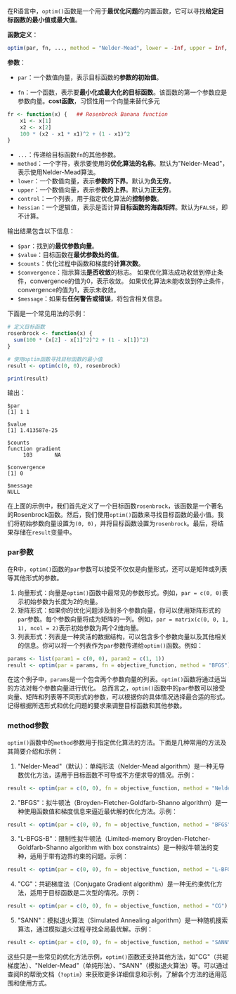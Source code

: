 在R语言中，`optim()`函数是一个用于**最优化问题**的内置函数，它可以寻找**给定目标函数的最小值或最大值**。

**函数定义**：
```R
optim(par, fn, ..., method = "Nelder-Mead", lower = -Inf, upper = Inf, control = list(), hessian = FALSE)
```

**参数**：
- `par`：一个数值向量，表示目标函数的**参数的初始值**。

- `fn`：一个函数，表示要**最小化或最大化的目标函数**。该函数的第一个参数应是参数向量。**cost函数**，习惯性用一个向量来替代多元

```R
fr <- function(x) {   ## Rosenbrock Banana function
    x1 <- x[1]
    x2 <- x[2]
    100 * (x2 - x1 * x1)^2 + (1 - x1)^2
}
```

- `...`：传递给目标函数`fn`的其他参数。
- `method`：一个字符，表示要使用的**优化算法的名称**。默认为"Nelder-Mead"，表示使用Nelder-Mead算法。
- `lower`：一个数值向量，表示**参数的下界**。默认为**负无穷**。
- `upper`：一个数值向量，表示参**数的上界**。默认为**正无穷**。
- `control`：一个列表，用于指定优化算法的**控制参数**。
- `hessian`：一个逻辑值，表示是否计算**目标函数的海森矩阵**。默认为`FALSE`，即不计算。

输出结果包含以下信息：
- `$par`：找到的**最优参数向量**。
- `$value`：目标函数在**最优参数处的值**。
- `$counts`：优化过程中函数和梯度的**计算次数**。
- `$convergence`：指示算法**是否收敛**的标志。
如果优化算法成功收敛到停止条件，convergence的值为0，表示收敛。
如果优化算法未能收敛到停止条件，convergence的值为1，表示未收敛。
- `$message`：如果有**任何警告或错误**，将包含相关信息。

下面是一个常见用法的示例：
```R
# 定义目标函数
rosenbrock <- function(x) {
  sum(100 * (x[2] - x[1]^2)^2 + (1 - x[1])^2)
}

# 使用optim函数寻找目标函数的最小值
result <- optim(c(0, 0), rosenbrock)

print(result)
```
输出：
```
$par
[1] 1 1

$value
[1] 1.413587e-25

$counts
function gradient 
     103       NA 

$convergence
[1] 0

$message
NULL
```

在上面的示例中，我们首先定义了一个目标函数`rosenbrock`，该函数是一个著名的Rosenbrock函数。然后，我们使用`optim()`函数来寻找目标函数的最小值。我们将初始参数向量设置为`(0, 0)`，并将目标函数设置为`rosenbrock`。最后，将结果存储在`result`变量中。

### par参数
在R中，`optim()`函数的`par`参数可以接受不仅仅是向量形式，还可以是矩阵或列表等其他形式的参数。
1. 向量形式：向量是`optim()`函数中最常见的参数形式。例如，`par = c(0, 0)`表示初始参数为长度为2的向量。
2. 矩阵形式：如果你的优化问题涉及到多个参数向量，你可以使用矩阵形式的`par`参数。每个参数向量将成为矩阵的一列。例如，`par = matrix(c(0, 0, 1, 1), ncol = 2)`表示初始参数为两个2维向量。
3. 列表形式：列表是一种灵活的数据结构，可以包含多个参数向量以及其他相关的信息。你可以将一个列表作为`par`参数传递给`optim()`函数。例如：
```R
params <- list(param1 = c(0, 0), param2 = c(1, 1))
result <- optim(par = params, fn = objective_function, method = "BFGS")
```
在这个例子中，`params`是一个包含两个参数向量的列表。`optim()`函数将通过适当的方法对每个参数向量进行优化。
总而言之，`optim()`函数中的`par`参数可以接受向量、矩阵和列表等不同形式的参数，可以根据你的具体情况选择最合适的形式。记得根据所选形式和优化问题的要求来调整目标函数和其他参数。
### method参数
`optim()`函数中的`method`参数用于指定优化算法的方法。下面是几种常用的方法及其简要介绍和示例：

1. "Nelder-Mead"（默认）：单纯形法（Nelder-Mead algorithm）是一种无导数优化方法，适用于目标函数不可导或不方便求导的情况。示例：
```R
result <- optim(par = c(0, 0), fn = objective_function, method = "Nelder-Mead")
```
2. "BFGS"：拟牛顿法（Broyden-Fletcher-Goldfarb-Shanno algorithm）是一种使用函数值和梯度信息来逼近最优解的优化方法。示例：
```R
result <- optim(par = c(0, 0), fn = objective_function, method = "BFGS")
```
3. "L-BFGS-B"：限制性拟牛顿法（Limited-memory Broyden-Fletcher-Goldfarb-Shanno algorithm with box constraints）是一种拟牛顿法的变种，适用于带有边界约束的问题。示例：
```R
result <- optim(par = c(0, 0), fn = objective_function, method = "L-BFGS-B")
```
4. "CG"：共轭梯度法（Conjugate Gradient algorithm）是一种无约束优化方法，适用于目标函数是二次型的情况。示例：
```R
result <- optim(par = c(0, 0), fn = objective_function, method = "CG")
```
5. "SANN"：模拟退火算法（Simulated Annealing algorithm）是一种随机搜索算法，通过模拟退火过程寻找全局最优解。示例：
```R
result <- optim(par = c(0, 0), fn = objective_function, method = "SANN")
```

这些只是一些常见的优化方法示例，`optim()`函数还支持其他方法，如"CG"（共轭梯度法）、"Nelder-Mead"（单纯形法）、"SANN"（模拟退火算法）等。可以通过查阅R的帮助文档（`?optim`）来获取更多详细信息和示例，了解各个方法的适用范围和使用方式。